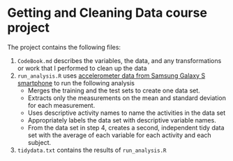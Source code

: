 # Getting and Cleaning Data course project

The project contains the following files:

1. `CodeBook.md` describes the variables, the data, and any transformations or work that I performed to clean up the data
2. `run_analysis.R` uses [accelerometer data from Samsung Galaxy S smartphone](https://d396qusza40orc.cloudfront.net/getdata%2Fprojectfiles%2FUCI%20HAR%20Dataset.zip) to run the following analysis
    - Merges the training and the test sets to create one data set.
    - Extracts only the measurements on the mean and standard deviation for each measurement.
    - Uses descriptive activity names to name the activities in the data set
    - Appropriately labels the data set with descriptive variable names.
    - From the data set in step 4, creates a second, independent tidy data set with the average of each variable for each activity and each subject.
3. `tidydata.txt` contains the results of `run_analysis.R`

